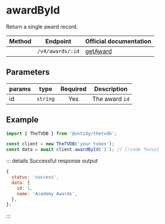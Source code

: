 # awardById

Return a single award record.

| Method                          | Endpoint         | Official documentation                                         |
| ------------------------------- | ---------------- | -------------------------------------------------------------- |
| <Badge type="tip" text="GET" /> | `/v4/awards/:id` | [getAward](https://thetvdb.github.io/v4-api/#/Awards/getAward) |

## Parameters

| params | type     | Required | Description    |
| ------ | -------- | :------: | -------------- |
| id     | `string` |   Yes    | The award `id` |

## Example

```js
import { TheTVDB } from '@untidy/thetvdb';

const client = new TheTVDB('your token');
const data = await client.awardById('1'); // [!code focus]
```

::: details Successful response output

```js
{
  status: 'success',
  data: {
    id: 1,
    name: 'Academy Awards',
  },
};
```

:::
